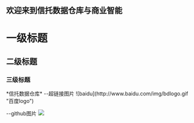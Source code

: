 ## 欢迎来到信托数据仓库与商业智能

<h1>一级标题</h1>
<h2>二级标题</h2>
<h3>三级标题</h3>
*信托数据仓库*
--超链接图片
![baidu](http://www.baidu.com/img/bdlogo.gif "百度logo")

--github图片
![](https://github.com/zhanghenry/Trust_DWBI/tree/master/99_素材/01_信托数据仓库ETL流程.png)



